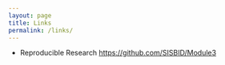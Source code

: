 ```yaml
---
layout: page
title: Links
permalink: /links/
---
```



- Reproducible Research https://github.com/SISBID/Module3


